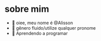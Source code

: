 # sobre mim
- 👋 oiee, meu nome é @Alisson
- 👀 gênero fluido/utilize qualquer pronome
- 🌱 Aprendendo a programar
